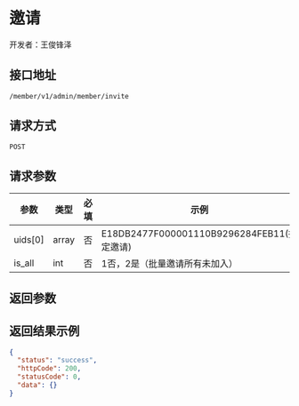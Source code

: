 # 邀请

开发者：王俊锋泽

## 接口地址

`/member/v1/admin/member/invite`

## 请求方式

`POST`

## 请求参数

| 参数    | 类型  | 必填 | 示例                             |
| ------- | ----- | ---- | -------------------------------- |
| uids[0] | array |  否    | E18DB2477F000001110B9296284FEB11(指定邀请) |
| is_all | int |    否  |  1否，2是（批量邀请所有未加入）|

## 返回参数

## 返回结果示例

```json
{
  "status": "success",
  "httpCode": 200,
  "statusCode": 0,
  "data": {}
}
```